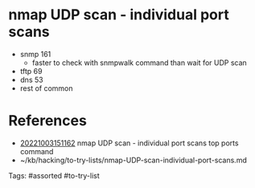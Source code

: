 # nmap UDP scan - individual port scans
- snmp 161
  - faster to check with snmpwalk command than wait for UDP scan
- tftp 69
- dns 53
- rest of common

# References
- [20221003151162](/zet/20221003151162/README.md) nmap UDP scan - individual port scans top ports command
- ~/kb/hacking/to-try-lists/nmap-UDP-scan-individual-port-scans.md

Tags:
    #assorted #to-try-list

